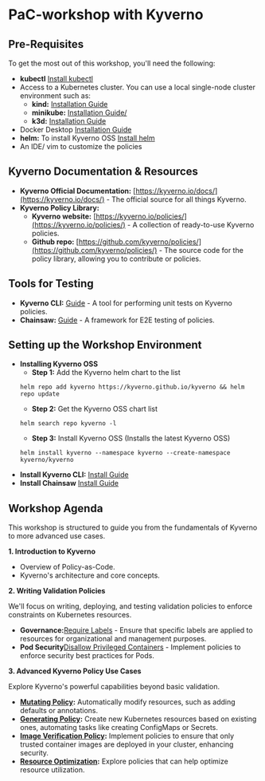 # PaC-workshop with Kyverno

## Pre-Requisites
To get the most out of this workshop, you'll need the following:

* **kubectl** [Install kubectl](https://kubernetes.io/docs/tasks/tools/)
* Access to a Kubernetes cluster.  You can use a local single-node cluster environment such as:
   * **kind:** [Installation Guide](https://kind.sigs.k8s.io/docs/user/quick-start/)
   * **minikube:** [Installation Guide/](https://minikube.sigs.k8s.io/docs/start/)
   * **k3d:** [Installation Guide](https://k3d.io/v5.4.6/usage/)
* Docker Desktop [Installation Guide](https://docs.docker.com/desktop/)
* **helm:** To install Kyverno OSS [Install helm](https://helm.sh/docs/intro/install/)
* An IDE/ vim to customize the policies

## Kyverno Documentation & Resources

* **Kyverno Official Documentation:** [https://kyverno.io/docs/](https://kyverno.io/docs/) -  The official source for all things Kyverno.
* **Kyverno Policy Library:**
   * **Kyverno website:** [https://kyverno.io/policies/](https://kyverno.io/policies/) -  A collection of ready-to-use Kyverno policies.
   * **Github repo:** [https://github.com/kyverno/policies/](https://github.com/kyverno/policies/) - The source code for the policy library, allowing you to contribute or policies.

## Tools for Testing

* **Kyverno CLI:** [Guide](https://kyverno.io/docs/kyverno-cli/) - A tool for performing unit tests on Kyverno policies.
* **Chainsaw:** [Guide](https://kyverno.github.io/chainsaw/0.2.3/quick-start/) - A framework for E2E testing of policies.

## Setting up the Workshop Environment

* **Installing Kyverno OSS**
   * **Step 1:** Add the Kyverno helm chart to the list
   ```
   helm repo add kyverno https://kyverno.github.io/kyverno && helm repo update
   ```
   * **Step 2:** Get the Kyverno OSS chart list
   ```
   helm search repo kyverno -l
   ```
   * **Step 3:** Install Kyverno OSS (Installs the latest Kyverno OSS)
   ```
   helm install kyverno --namespace kyverno --create-namespace kyverno/kyverno
   ```
* **Install Kyverno CLI:** [Install Guide](https://kyverno.io/docs/kyverno-cli/install/)
* **Install Chainsaw** [Install Guide](https://kyverno.github.io/chainsaw/latest/quick-start/install/)

## Workshop Agenda


This workshop is structured to guide you from the fundamentals of Kyverno to more advanced use cases.

**1. Introduction to Kyverno**

* Overview of Policy-as-Code.
* Kyverno's architecture and core concepts.

**2. Writing Validation Policies**

   We'll focus on writing, deploying, and testing validation policies to enforce constraints on Kubernetes resources.

   * **Governance:**[Require Labels](https://github.com/nirmata/nirmata-kyverno-workshop/tree/main/Labs/require-labels) - Ensure that specific labels are applied to resources for organizational and management purposes.
   * **Pod Security**[Disallow Privileged Containers](https://github.com/nirmata/nirmata-kyverno-workshop/tree/main/Labs/disallow-privileged-containers) - Implement policies to enforce security best practices for Pods.

**3. Advanced Kyverno Policy Use Cases**

   Explore Kyverno's powerful capabilities beyond basic validation.

   * **[Mutating Policy](https://github.com/nirmata/nirmata-kyverno-workshop/tree/main/Demos/01-mutation-policies):** Automatically modify resources, such as adding defaults or annotations.
   * **[Generating Policy](https://github.com/nirmata/nirmata-kyverno-workshop/tree/main/Demos/02-generation-policies):** Create new Kubernetes resources based on existing ones, automating tasks like creating ConfigMaps or Secrets.
   * **[Image Verification Policy](https://github.com/nirmata/nirmata-kyverno-workshop/tree/main/Demos/03-image-verification):** Implement policies to ensure that only trusted container images are deployed in your cluster, enhancing security.
   * **[Resource Optimization](https://github.com/nirmata/nirmata-kyverno-workshop/tree/main/Demos/04-resource-optimization):** Explore policies that can help optimize resource utilization.
